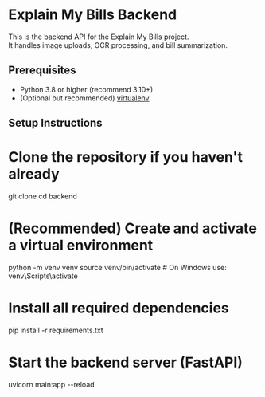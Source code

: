 # Explain My Bills Backend

This is the backend API for the Explain My Bills project.  
It handles image uploads, OCR processing, and bill summarization.

## Prerequisites

-   Python 3.8 or higher (recommend 3.10+)
-   (Optional but recommended) [virtualenv](https://docs.python.org/3/library/venv.html)

## Setup Instructions

# Clone the repository if you haven't already

git clone <your-repo-url>
cd backend

# (Recommended) Create and activate a virtual environment

python -m venv venv
source venv/bin/activate # On Windows use: venv\Scripts\activate

# Install all required dependencies

pip install -r requirements.txt

# Start the backend server (FastAPI)

uvicorn main:app --reload
